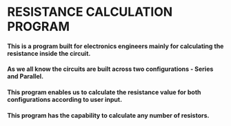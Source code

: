 # RESISTANCE CALCULATION PROGRAM
#### This is a program built for electronics engineers mainly for calculating the resistance inside the circuit.
#### As we all know the circuits are built across two configurations - Series and Parallel.
#### This program enables us to calculate the resistance value for both configurations according to user input.
#### This program has the capability to calculate any number of resistors.
